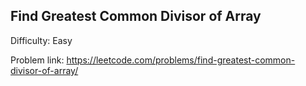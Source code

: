 ## Find Greatest Common Divisor of Array
Difficulty: Easy

Problem link: https://leetcode.com/problems/find-greatest-common-divisor-of-array/